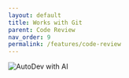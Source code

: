 ```yaml
---
layout: default
title: Works with Git
parent: Code Review
nav_order: 9
permalink: /features/code-review
---
```


![AutoDev with AI](https://unitmesh.cc/auto-dev/works-with-git.png)

